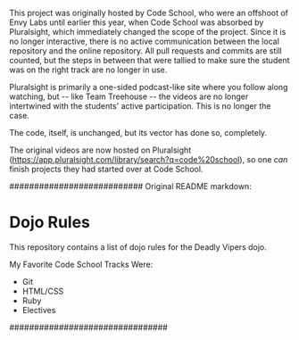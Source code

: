 This project was originally hosted by Code School, who were an offshoot of Envy Labs until earlier this year, when Code School was absorbed by Pluralsight, which immediately changed the scope of the project.  Since it is no longer interactive, there is no active communication between the local repository and the online repository.  All pull requests and commits are still counted, but the steps in between that were tallied to make sure the student was on the right track are no longer in use.

Pluralsight is primarily a one-sided podcast-like site where you follow along watching, but -- like Team Treehouse -- the videos are no longer intertwined with the students' active participation.  This is no longer the case.

The code, itself, is unchanged, but its vector has done so, completely.

The original videos are now hosted on Pluralsight (https://app.pluralsight.com/library/search?q=code%20school), so one <i>can</i> finish projects they had started over at Code School.

###########################
Original README markdown:

Dojo Rules
==========

This repository contains a list of dojo rules for the Deadly Vipers dojo.

My Favorite Code School Tracks Were:

* Git
* HTML/CSS
* Ruby
* Electives

################################
